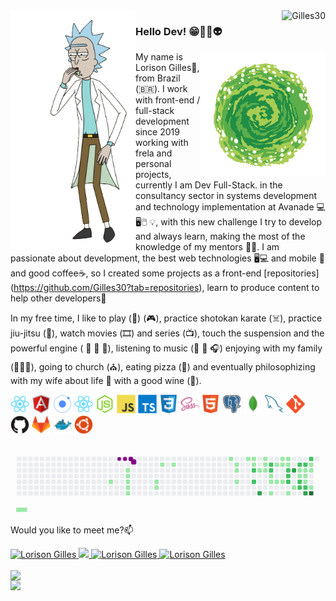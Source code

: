 
<img align='right' src = "https://komarev.com/ghpvc/?username=Gilles30" alt = "Gilles30" />

  
 <img align='left' src="https://raw.githubusercontent.com/Elyabe/Elyabe/master/images/rick-dancing.gif" width='200'>

### Hello Dev! 😁🖖🏻👽

<p>
<img align='right' src="https://raw.githubusercontent.com/Elyabe/elyabe/master/images/portal-3.gif" width='200'>


My name is Lorison Gilles🚀, from Brazil (🇧🇷). I work with front-end / full-stack development since 2019 working with frela and personal projects, currently I am Dev Full-Stack. in the consultancy sector in systems development and technology implementation at Avanade 💻🖥🖱 💡, with this new challenge I try to develop and always learn, making the most of the knowledge of my mentors 🏪🏬. I am passionate about development, the best web technologies 🖥️💻 and mobile 📱 and good coffee☕, so I created some projects as a front-end [repositories] (https://github.com/Gilles30?tab=repositories), learn to produce content to help other developers💬

In my free time, I like to play (👾) (🎮), practice shotokan karate (☠️), practice jiu-jitsu (👻), watch movies (🎞️) and series (📺), touch the suspension and the powerful engine ( 🚗 💨 🚓), listening to music (🎵 🎻 🎧) enjoying with my family (👨‍👩‍👦), going to church (⛪), eating pizza (🍕) and eventually philosophizing with my wife about life 🏡 with a good wine (🍷).
</p>
 
 
 
<p>
  <row>
    <img src="./img/react-original.svg" alt="react" width="30" height="30"/>
    <img src="./img/angularjs-original.svg" alt="angularjs" width="30" height="30"/>
    <img src="./img/ionic-original.svg" alt="ionic" width="30" height="30"/>
    <img src="./img/react-original.svg" alt="rectnative" width="30" height="30"/>
    <img src="./img/nodejs-original.svg" alt="nodejs" width="30" height="30"/>
    <img src="./img/javascript-original.svg" alt="javascript" width="30" height="30"/>
    <img src="./img/typescript-original.svg" alt="typescript" width="30" height="30"/>
    <img src="./img/css3-original.svg" alt="css3"  width="30" height="30"/>
    <img src="./img/sass-original.svg" alt="sass"  width="30" height="30"/>
    <img src="./img/html5-original.svg" alt="html5"  width="30" height="30"/>
    <img src="./img/postgresql-original.svg" alt="postgresql" width="30" height="30"/>
    <img src="./img/mongodb-original.svg" alt="mongodb" width="30" height="30"/>
    <img src="./img/mysql-original.svg" alt="mysql" width="30" height="30"/>
    <img src="./img/git-original.svg" alt="git" width="30" height="30"/>
    <img src="./img/github-original.svg" alt="github" width="30" height="30"/>
    <img src="./img/gitlab-original.svg" alt="gitlab" width="30" height="30"/>
    <img src="./img/docker-original.svg" alt="docker" width="30" height="30"/>
    <img src="./img/ubuntu-plain.svg" alt="ubuntu" width="30" height="30"/>
<!--     <p align="center">
      <img src="https://gidigi.com/cdn/love.gif" alt="code-love" whidt="100" height="100">
    </p> -->
  </row>
</p>

<svg viewBox="-16 -32 880 192" width="880" height="192" xmlns="http://www.w3.org/2000/svg"><style>@keyframes c0{6.99%{fill:var(--c1)}7.01%,to{fill:var(--ce)}}@keyframes c1{13.57%{fill:var(--c1)}13.59%,to{fill:var(--ce)}}@keyframes c2{9.87%{fill:var(--c1)}9.89%,to{fill:var(--ce)}}@keyframes c3{10.28%{fill:var(--c1)}10.3%,to{fill:var(--ce)}}@keyframes c4{10.69%{fill:var(--c1)}10.71%,to{fill:var(--ce)}}@keyframes c5{11.1%{fill:var(--c1)}11.12%,to{fill:var(--ce)}}@keyframes c6{11.51%{fill:var(--c1)}11.53%,to{fill:var(--ce)}}@keyframes c7{8.63%{fill:var(--c1)}8.65%,to{fill:var(--ce)}}@keyframes c8{17.69%{fill:var(--c1)}17.71%,to{fill:var(--ce)}}@keyframes c9{17.27%{fill:var(--c1)}17.29%,to{fill:var(--ce)}}@keyframes ca{19.33%{fill:var(--c1)}19.35%,to{fill:var(--ce)}}@keyframes cb{20.15%{fill:var(--c1)}20.17%,to{fill:var(--ce)}}@keyframes cc{27.97%{fill:var(--c1)}27.99%,to{fill:var(--ce)}}@keyframes cd{24.68%{fill:var(--c1)}24.7%,to{fill:var(--ce)}}@keyframes ce{25.09%{fill:var(--c1)}25.11%,to{fill:var(--ce)}}@keyframes cf{25.92%{fill:var(--c1)}25.94%,to{fill:var(--ce)}}@keyframes cg{29.21%{fill:var(--c1)}29.23%,to{fill:var(--ce)}}@keyframes ch{29.62%{fill:var(--c1)}29.64%,to{fill:var(--ce)}}@keyframes ci{30.03%{fill:var(--c1)}30.05%,to{fill:var(--ce)}}@keyframes cj{52.66%{fill:var(--c2)}52.68%,to{fill:var(--ce)}}@keyframes ck{53.49%{fill:var(--c2)}53.51%,to{fill:var(--ce)}}@keyframes cl{52.25%{fill:var(--c1)}52.27%,to{fill:var(--ce)}}@keyframes cm{71.18%{fill:var(--c3)}71.2%,to{fill:var(--ce)}}@keyframes cn{31.27%{fill:var(--c1)}31.29%,to{fill:var(--ce)}}@keyframes co{30.85%{fill:var(--c1)}30.87%,to{fill:var(--ce)}}@keyframes cp{51.84%{fill:var(--c1)}51.86%,to{fill:var(--ce)}}@keyframes cq{55.96%{fill:var(--c2)}55.98%,to{fill:var(--ce)}}@keyframes cr{55.55%{fill:var(--c2)}55.57%,to{fill:var(--ce)}}@keyframes cs{35.38%{fill:var(--c1)}35.4%,to{fill:var(--ce)}}@keyframes ct{35.79%{fill:var(--c1)}35.81%,to{fill:var(--ce)}}@keyframes cu{49.78%{fill:var(--c1)}49.8%,to{fill:var(--ce)}}@keyframes cv{34.15%{fill:var(--c1)}34.17%,to{fill:var(--ce)}}@keyframes cw{36.2%{fill:var(--c1)}36.22%,to{fill:var(--ce)}}@keyframes cx{32.5%{fill:var(--c1)}32.52%,to{fill:var(--ce)}}@keyframes cy{33.73%{fill:var(--c1)}33.75%,to{fill:var(--ce)}}@keyframes cz{36.62%{fill:var(--c1)}36.64%,to{fill:var(--ce)}}@keyframes c10{32.91%{fill:var(--c1)}32.93%,to{fill:var(--ce)}}@keyframes c11{33.32%{fill:var(--c1)}33.34%,to{fill:var(--ce)}}@keyframes c12{57.6%{fill:var(--c2)}57.62%,to{fill:var(--ce)}}@keyframes c13{58.01%{fill:var(--c2)}58.03%,to{fill:var(--ce)}}@keyframes c14{58.43%{fill:var(--c2)}58.45%,to{fill:var(--ce)}}@keyframes c15{48.55%{fill:var(--c1)}48.57%,to{fill:var(--ce)}}@keyframes c16{65.42%{fill:var(--c3)}65.44%,to{fill:var(--ce)}}@keyframes c17{37.85%{fill:var(--c1)}37.87%,to{fill:var(--ce)}}@keyframes c18{62.13%{fill:var(--c2)}62.15%,to{fill:var(--ce)}}@keyframes c19{42.79%{fill:var(--c1)}42.81%,to{fill:var(--ce)}}@keyframes c1a{39.08%{fill:var(--c1)}39.1%,to{fill:var(--ce)}}@keyframes c1b{59.25%{fill:var(--c2)}59.27%,to{fill:var(--ce)}}@keyframes c1c{59.66%{fill:var(--c2)}59.68%,to{fill:var(--ce)}}@keyframes c1d{61.72%{fill:var(--c2)}61.74%,to{fill:var(--ce)}}@keyframes c1e{39.91%{fill:var(--c1)}39.93%,to{fill:var(--ce)}}@keyframes c1f{39.5%{fill:var(--c1)}39.52%,to{fill:var(--ce)}}@keyframes c1g{44.02%{fill:var(--c1)}44.04%,to{fill:var(--ce)}}@keyframes c1h{60.07%{fill:var(--c2)}60.09%,to{fill:var(--ce)}}@keyframes c1i{67.89%{fill:var(--c3)}67.91%,to{fill:var(--ce)}}@keyframes c1j{63.36%{fill:var(--c2)}63.38%,to{fill:var(--ce)}}@keyframes c1k{40.73%{fill:var(--c1)}40.75%,to{fill:var(--ce)}}@keyframes c1l{40.32%{fill:var(--c1)}40.34%,to{fill:var(--ce)}}@keyframes c1m{44.85%{fill:var(--c1)}44.87%,to{fill:var(--ce)}}@keyframes c1n{75.71%{fill:var(--c4)}75.73%,to{fill:var(--ce)}}@keyframes u0{6.99%{transform:scale(0,1)}7.01%,8.63%{transform:scale(.02,1)}8.65%,9.87%{transform:scale(.05,1)}10.28%,9.89%{transform:scale(.07,1)}10.3%,10.69%{transform:scale(.09,1)}10.71%,11.1%{transform:scale(.12,1)}11.12%,11.51%{transform:scale(.14,1)}11.53%,13.57%{transform:scale(.16,1)}13.59%,17.27%{transform:scale(.19,1)}17.29%,17.69%{transform:scale(.21,1)}17.71%,19.33%{transform:scale(.23,1)}19.35%,20.15%{transform:scale(.26,1)}20.17%,24.68%{transform:scale(.28,1)}24.7%,25.09%{transform:scale(.3,1)}25.11%,25.92%{transform:scale(.33,1)}25.94%,27.97%{transform:scale(.35,1)}27.99%,29.21%{transform:scale(.37,1)}29.23%,29.62%{transform:scale(.4,1)}29.64%,30.03%{transform:scale(.42,1)}30.05%,30.85%{transform:scale(.44,1)}30.87%,31.27%{transform:scale(.47,1)}31.29%,32.5%{transform:scale(.49,1)}32.52%,32.91%{transform:scale(.51,1)}32.93%,33.32%{transform:scale(.53,1)}33.34%,33.73%{transform:scale(.56,1)}33.75%,34.15%{transform:scale(.58,1)}34.17%,35.38%{transform:scale(.6,1)}35.4%,35.79%{transform:scale(.63,1)}35.81%,36.2%{transform:scale(.65,1)}36.22%,36.62%{transform:scale(.67,1)}36.64%,37.85%{transform:scale(.7,1)}37.87%,39.08%{transform:scale(.72,1)}39.1%,39.5%{transform:scale(.74,1)}39.52%,39.91%{transform:scale(.77,1)}39.93%,40.32%{transform:scale(.79,1)}40.34%,40.73%{transform:scale(.81,1)}40.75%,42.79%{transform:scale(.84,1)}42.81%,44.02%{transform:scale(.86,1)}44.04%,44.85%{transform:scale(.88,1)}44.87%,48.55%{transform:scale(.91,1)}48.57%,49.78%{transform:scale(.93,1)}49.8%,51.84%{transform:scale(.95,1)}51.86%,52.25%{transform:scale(.98,1)}52.27%,to{transform:scale(1,1)}}@keyframes u1{52.66%{transform:scale(0,1)}52.68%,53.49%{transform:scale(.08,1)}53.51%,55.55%{transform:scale(.15,1)}55.57%,55.96%{transform:scale(.23,1)}55.98%,57.6%{transform:scale(.31,1)}57.62%,58.01%{transform:scale(.38,1)}58.03%,58.43%{transform:scale(.46,1)}58.45%,59.25%{transform:scale(.54,1)}59.27%,59.66%{transform:scale(.62,1)}59.68%,60.07%{transform:scale(.69,1)}60.09%,61.72%{transform:scale(.77,1)}61.74%,62.13%{transform:scale(.85,1)}62.15%,63.36%{transform:scale(.92,1)}63.38%,to{transform:scale(1,1)}}@keyframes u2{65.42%{transform:scale(0,1)}65.44%,67.89%{transform:scale(.33,1)}67.91%,71.18%{transform:scale(.67,1)}71.2%,to{transform:scale(1,1)}}@keyframes u3{75.71%{transform:scale(0,1)}75.73%,to{transform:scale(1,1)}}@keyframes s0{0%,99.59%{transform:translate(0,-16px)}.41%{transform:translate(0,0)}8.64%{transform:translate(320px,0)}9.05%{transform:translate(320px,16px)}9.47%{transform:translate(304px,16px)}11.52%{transform:translate(304px,96px)}11.93%{transform:translate(288px,96px)}12.76%{transform:translate(288px,64px)}13.58%{transform:translate(256px,64px)}13.99%{transform:translate(256px,80px)}17.28%{transform:translate(384px,80px)}17.7%{transform:translate(384px,64px)}18.11%{transform:translate(400px,64px)}19.34%{transform:translate(400px,16px)}24.69%{transform:translate(608px,16px)}25.93%{transform:translate(608px,64px)}26.34%{transform:translate(592px,64px)}27.98%{transform:translate(592px,0)}29.63%{transform:translate(656px,0)}30.04%{transform:translate(656px,16px)}30.86%{transform:translate(688px,16px)}31.28%{transform:translate(688px,0)}32.92%{transform:translate(752px,0)}33.33%,57.2%{transform:translate(752px,16px)}34.16%{transform:translate(720px,16px)}34.98%{transform:translate(720px,48px)}35.39%,51.03%{transform:translate(704px,48px)}35.8%,54.73%{transform:translate(704px,64px)}36.63%{transform:translate(736px,64px)}37.04%{transform:translate(736px,80px)}37.86%{transform:translate(768px,80px)}38.68%{transform:translate(768px,48px)}39.51%,43.62%{transform:translate(800px,48px)}39.92%,66.26%{transform:translate(800px,32px)}40.33%{transform:translate(816px,32px)}40.74%,63.79%{transform:translate(816px,16px)}41.15%{transform:translate(832px,16px)}41.56%{transform:translate(832px,32px)}42.8%{transform:translate(784px,32px)}43.21%{transform:translate(784px,48px)}44.03%{transform:translate(800px,64px)}44.44%{transform:translate(816px,64px)}44.86%,75.31%{transform:translate(816px,80px)}45.27%{transform:translate(832px,80px)}46.09%{transform:translate(832px,112px)}47.33%{transform:translate(784px,112px)}47.74%{transform:translate(784px,96px)}49.79%{transform:translate(704px,96px)}51.44%{transform:translate(688px,48px)}51.85%{transform:translate(688px,32px)}52.67%{transform:translate(656px,32px)}53.5%{transform:translate(656px,64px)}55.97%{transform:translate(704px,16px)}58.44%{transform:translate(752px,64px)}59.26%{transform:translate(784px,64px)}59.67%{transform:translate(784px,80px)}60.08%{transform:translate(800px,80px)}61.73%{transform:translate(800px,16px)}62.14%{transform:translate(784px,16px)}62.55%{transform:translate(784px,0)}63.37%{transform:translate(816px,0)}65.02%{transform:translate(768px,16px)}65.43%{transform:translate(768px,32px)}67.9%{transform:translate(800px,96px)}71.19%{transform:translate(672px,96px)}71.6%{transform:translate(672px,80px)}75.72%{transform:translate(816px,96px)}92.59%{transform:translate(160px,96px)}93.42%{transform:translate(160px,64px)}94.65%{transform:translate(112px,64px)}95.06%{transform:translate(112px,48px)}95.88%{transform:translate(80px,48px)}96.3%{transform:translate(80px,32px)}96.71%{transform:translate(64px,32px)}97.94%{transform:translate(64px,-16px)}}@keyframes s1{0%,99.59%{transform:translate(16px,-16px)}.41%{transform:translate(0,-16px)}.82%{transform:translate(0,0)}9.05%{transform:translate(320px,0)}9.47%{transform:translate(320px,16px)}9.88%{transform:translate(304px,16px)}11.93%{transform:translate(304px,96px)}12.35%{transform:translate(288px,96px)}13.17%{transform:translate(288px,64px)}13.99%{transform:translate(256px,64px)}14.4%{transform:translate(256px,80px)}17.7%{transform:translate(384px,80px)}18.11%{transform:translate(384px,64px)}18.52%{transform:translate(400px,64px)}19.75%{transform:translate(400px,16px)}25.1%{transform:translate(608px,16px)}26.34%{transform:translate(608px,64px)}26.75%{transform:translate(592px,64px)}28.4%{transform:translate(592px,0)}30.04%{transform:translate(656px,0)}30.45%{transform:translate(656px,16px)}31.28%{transform:translate(688px,16px)}31.69%{transform:translate(688px,0)}33.33%{transform:translate(752px,0)}33.74%,57.61%{transform:translate(752px,16px)}34.57%{transform:translate(720px,16px)}35.39%{transform:translate(720px,48px)}35.8%,51.44%{transform:translate(704px,48px)}36.21%,55.14%{transform:translate(704px,64px)}37.04%{transform:translate(736px,64px)}37.45%{transform:translate(736px,80px)}38.27%{transform:translate(768px,80px)}39.09%{transform:translate(768px,48px)}39.92%,44.03%{transform:translate(800px,48px)}40.33%,66.67%{transform:translate(800px,32px)}40.74%{transform:translate(816px,32px)}41.15%,64.2%{transform:translate(816px,16px)}41.56%{transform:translate(832px,16px)}41.98%{transform:translate(832px,32px)}43.21%{transform:translate(784px,32px)}43.62%{transform:translate(784px,48px)}44.44%{transform:translate(800px,64px)}44.86%{transform:translate(816px,64px)}45.27%,75.72%{transform:translate(816px,80px)}45.68%{transform:translate(832px,80px)}46.5%{transform:translate(832px,112px)}47.74%{transform:translate(784px,112px)}48.15%{transform:translate(784px,96px)}50.21%{transform:translate(704px,96px)}51.85%{transform:translate(688px,48px)}52.26%{transform:translate(688px,32px)}53.09%{transform:translate(656px,32px)}53.91%{transform:translate(656px,64px)}56.38%{transform:translate(704px,16px)}58.85%{transform:translate(752px,64px)}59.67%{transform:translate(784px,64px)}60.08%{transform:translate(784px,80px)}60.49%{transform:translate(800px,80px)}62.14%{transform:translate(800px,16px)}62.55%{transform:translate(784px,16px)}62.96%{transform:translate(784px,0)}63.79%{transform:translate(816px,0)}65.43%{transform:translate(768px,16px)}65.84%{transform:translate(768px,32px)}68.31%{transform:translate(800px,96px)}71.6%{transform:translate(672px,96px)}72.02%{transform:translate(672px,80px)}76.13%{transform:translate(816px,96px)}93%{transform:translate(160px,96px)}93.83%{transform:translate(160px,64px)}95.06%{transform:translate(112px,64px)}95.47%{transform:translate(112px,48px)}96.3%{transform:translate(80px,48px)}96.71%{transform:translate(80px,32px)}97.12%{transform:translate(64px,32px)}98.35%{transform:translate(64px,-16px)}}@keyframes s2{0%,99.59%{transform:translate(32px,-16px)}.82%{transform:translate(0,-16px)}1.23%{transform:translate(0,0)}9.47%{transform:translate(320px,0)}9.88%{transform:translate(320px,16px)}10.29%{transform:translate(304px,16px)}12.35%{transform:translate(304px,96px)}12.76%{transform:translate(288px,96px)}13.58%{transform:translate(288px,64px)}14.4%{transform:translate(256px,64px)}14.81%{transform:translate(256px,80px)}18.11%{transform:translate(384px,80px)}18.52%{transform:translate(384px,64px)}18.93%{transform:translate(400px,64px)}20.16%{transform:translate(400px,16px)}25.51%{transform:translate(608px,16px)}26.75%{transform:translate(608px,64px)}27.16%{transform:translate(592px,64px)}28.81%{transform:translate(592px,0)}30.45%{transform:translate(656px,0)}30.86%{transform:translate(656px,16px)}31.69%{transform:translate(688px,16px)}32.1%{transform:translate(688px,0)}33.74%{transform:translate(752px,0)}34.16%,58.02%{transform:translate(752px,16px)}34.98%{transform:translate(720px,16px)}35.8%{transform:translate(720px,48px)}36.21%,51.85%{transform:translate(704px,48px)}36.63%,55.56%{transform:translate(704px,64px)}37.45%{transform:translate(736px,64px)}37.86%{transform:translate(736px,80px)}38.68%{transform:translate(768px,80px)}39.51%{transform:translate(768px,48px)}40.33%,44.44%{transform:translate(800px,48px)}40.74%,67.08%{transform:translate(800px,32px)}41.15%{transform:translate(816px,32px)}41.56%,64.61%{transform:translate(816px,16px)}41.98%{transform:translate(832px,16px)}42.39%{transform:translate(832px,32px)}43.62%{transform:translate(784px,32px)}44.03%{transform:translate(784px,48px)}44.86%{transform:translate(800px,64px)}45.27%{transform:translate(816px,64px)}45.68%,76.13%{transform:translate(816px,80px)}46.09%{transform:translate(832px,80px)}46.91%{transform:translate(832px,112px)}48.15%{transform:translate(784px,112px)}48.56%{transform:translate(784px,96px)}50.62%{transform:translate(704px,96px)}52.26%{transform:translate(688px,48px)}52.67%{transform:translate(688px,32px)}53.5%{transform:translate(656px,32px)}54.32%{transform:translate(656px,64px)}56.79%{transform:translate(704px,16px)}59.26%{transform:translate(752px,64px)}60.08%{transform:translate(784px,64px)}60.49%{transform:translate(784px,80px)}60.91%{transform:translate(800px,80px)}62.55%{transform:translate(800px,16px)}62.96%{transform:translate(784px,16px)}63.37%{transform:translate(784px,0)}64.2%{transform:translate(816px,0)}65.84%{transform:translate(768px,16px)}66.26%{transform:translate(768px,32px)}68.72%{transform:translate(800px,96px)}72.02%{transform:translate(672px,96px)}72.43%{transform:translate(672px,80px)}76.54%{transform:translate(816px,96px)}93.42%{transform:translate(160px,96px)}94.24%{transform:translate(160px,64px)}95.47%{transform:translate(112px,64px)}95.88%{transform:translate(112px,48px)}96.71%{transform:translate(80px,48px)}97.12%{transform:translate(80px,32px)}97.53%{transform:translate(64px,32px)}98.77%{transform:translate(64px,-16px)}}@keyframes s3{0%,99.59%{transform:translate(48px,-16px)}1.23%{transform:translate(0,-16px)}1.65%{transform:translate(0,0)}9.88%{transform:translate(320px,0)}10.29%{transform:translate(320px,16px)}10.7%{transform:translate(304px,16px)}12.76%{transform:translate(304px,96px)}13.17%{transform:translate(288px,96px)}13.99%{transform:translate(288px,64px)}14.81%{transform:translate(256px,64px)}15.23%{transform:translate(256px,80px)}18.52%{transform:translate(384px,80px)}18.93%{transform:translate(384px,64px)}19.34%{transform:translate(400px,64px)}20.58%{transform:translate(400px,16px)}25.93%{transform:translate(608px,16px)}27.16%{transform:translate(608px,64px)}27.57%{transform:translate(592px,64px)}29.22%{transform:translate(592px,0)}30.86%{transform:translate(656px,0)}31.28%{transform:translate(656px,16px)}32.1%{transform:translate(688px,16px)}32.51%{transform:translate(688px,0)}34.16%{transform:translate(752px,0)}34.57%,58.44%{transform:translate(752px,16px)}35.39%{transform:translate(720px,16px)}36.21%{transform:translate(720px,48px)}36.63%,52.26%{transform:translate(704px,48px)}37.04%,55.97%{transform:translate(704px,64px)}37.86%{transform:translate(736px,64px)}38.27%{transform:translate(736px,80px)}39.09%{transform:translate(768px,80px)}39.92%{transform:translate(768px,48px)}40.74%,44.86%{transform:translate(800px,48px)}41.15%,67.49%{transform:translate(800px,32px)}41.56%{transform:translate(816px,32px)}41.98%,65.02%{transform:translate(816px,16px)}42.39%{transform:translate(832px,16px)}42.8%{transform:translate(832px,32px)}44.03%{transform:translate(784px,32px)}44.44%{transform:translate(784px,48px)}45.27%{transform:translate(800px,64px)}45.68%{transform:translate(816px,64px)}46.09%,76.54%{transform:translate(816px,80px)}46.5%{transform:translate(832px,80px)}47.33%{transform:translate(832px,112px)}48.56%{transform:translate(784px,112px)}48.97%{transform:translate(784px,96px)}51.03%{transform:translate(704px,96px)}52.67%{transform:translate(688px,48px)}53.09%{transform:translate(688px,32px)}53.91%{transform:translate(656px,32px)}54.73%{transform:translate(656px,64px)}57.2%{transform:translate(704px,16px)}59.67%{transform:translate(752px,64px)}60.49%{transform:translate(784px,64px)}60.91%{transform:translate(784px,80px)}61.32%{transform:translate(800px,80px)}62.96%{transform:translate(800px,16px)}63.37%{transform:translate(784px,16px)}63.79%{transform:translate(784px,0)}64.61%{transform:translate(816px,0)}66.26%{transform:translate(768px,16px)}66.67%{transform:translate(768px,32px)}69.14%{transform:translate(800px,96px)}72.43%{transform:translate(672px,96px)}72.84%{transform:translate(672px,80px)}76.95%{transform:translate(816px,96px)}93.83%{transform:translate(160px,96px)}94.65%{transform:translate(160px,64px)}95.88%{transform:translate(112px,64px)}96.3%{transform:translate(112px,48px)}97.12%{transform:translate(80px,48px)}97.53%{transform:translate(80px,32px)}97.94%{transform:translate(64px,32px)}99.18%{transform:translate(64px,-16px)}}:root{--cb:#1b1f230a;--cs:purple;--ce:#ebedf0;--c0:#ebedf0;--c1:#9be9a8;--c2:#40c463;--c3:#30a14e;--c4:#216e39}@media (prefers-color-scheme:dark){:root{--cb:#1b1f230a;--cs:purple;--ce:#161b22;--c1:#01311f;--c2:#034525;--c3:#0f6d31;--c4:#00c647}}.c{shape-rendering:geometricPrecision;rx:2;ry:2;fill:var(--ce);stroke-width:1px;stroke:var(--cb);animation:none 24300ms linear infinite}.c.c0{fill:var(--c1);animation-name:c0}.c.c1,.c.c2,.c.c3{fill:var(--c1);animation-name:c1}.c.c2,.c.c3{animation-name:c2}.c.c3{animation-name:c3}.c.c4,.c.c5,.c.c6{fill:var(--c1);animation-name:c4}.c.c5,.c.c6{animation-name:c5}.c.c6{animation-name:c6}.c.c7,.c.c8,.c.c9{fill:var(--c1);animation-name:c7}.c.c8,.c.c9{animation-name:c8}.c.c9{animation-name:c9}.c.ca,.c.cb,.c.cc{fill:var(--c1);animation-name:ca}.c.cb,.c.cc{animation-name:cb}.c.cc{animation-name:cc}.c.cd,.c.ce,.c.cf{fill:var(--c1);animation-name:cd}.c.ce,.c.cf{animation-name:ce}.c.cf{animation-name:cf}.c.cg,.c.ch,.c.ci{fill:var(--c1);animation-name:cg}.c.ch,.c.ci{animation-name:ch}.c.ci{animation-name:ci}.c.cj,.c.ck{fill:var(--c2);animation-name:cj}.c.ck{animation-name:ck}.c.cl{fill:var(--c1);animation-name:cl}.c.cm{fill:var(--c3);animation-name:cm}.c.cn,.c.co,.c.cp{fill:var(--c1);animation-name:cn}.c.co,.c.cp{animation-name:co}.c.cp{animation-name:cp}.c.cq,.c.cr{fill:var(--c2);animation-name:cq}.c.cr{animation-name:cr}.c.cs{fill:var(--c1);animation-name:cs}.c.ct,.c.cu,.c.cv{fill:var(--c1);animation-name:ct}.c.cu,.c.cv{animation-name:cu}.c.cv{animation-name:cv}.c.cw,.c.cx,.c.cy{fill:var(--c1);animation-name:cw}.c.cx,.c.cy{animation-name:cx}.c.cy{animation-name:cy}.c.c10,.c.c11,.c.cz{fill:var(--c1);animation-name:cz}.c.c10,.c.c11{animation-name:c10}.c.c11{animation-name:c11}.c.c12,.c.c13,.c.c14{fill:var(--c2);animation-name:c12}.c.c13,.c.c14{animation-name:c13}.c.c14{animation-name:c14}.c.c15{fill:var(--c1);animation-name:c15}.c.c16{fill:var(--c3);animation-name:c16}.c.c17{fill:var(--c1);animation-name:c17}.c.c18{fill:var(--c2);animation-name:c18}.c.c19,.c.c1a{fill:var(--c1);animation-name:c19}.c.c1a{animation-name:c1a}.c.c1b,.c.c1c,.c.c1d{fill:var(--c2);animation-name:c1b}.c.c1c,.c.c1d{animation-name:c1c}.c.c1d{animation-name:c1d}.c.c1e,.c.c1f,.c.c1g{fill:var(--c1);animation-name:c1e}.c.c1f,.c.c1g{animation-name:c1f}.c.c1g{animation-name:c1g}.c.c1h{fill:var(--c2);animation-name:c1h}.c.c1i{fill:var(--c3);animation-name:c1i}.c.c1j{fill:var(--c2);animation-name:c1j}.c.c1k,.c.c1l,.c.c1m{fill:var(--c1);animation-name:c1k}.c.c1l,.c.c1m{animation-name:c1l}.c.c1m{animation-name:c1m}.c.c1n{fill:var(--c4);animation-name:c1n}.s,.u{animation:none linear 24300ms infinite}.u,.u.u0{transform-origin:0 0}.u{transform:scale(0,1)}.u.u0{fill:var(--c1);animation-name:u0}.u.u1{fill:var(--c2);animation-name:u1;transform-origin:607.7px 0}.u.u2{fill:var(--c3);animation-name:u2;transform-origin:791.5px 0}.u.u3{fill:var(--c4);animation-name:u3;transform-origin:833.9px 0}.s{shape-rendering:geometricPrecision;fill:var(--cs)}.s.s0{transform:translate(0,-16px);animation-name:s0}.s.s1{transform:translate(16px,-16px);animation-name:s1}.s.s2{transform:translate(32px,-16px);animation-name:s2}.s.s3{transform:translate(48px,-16px);animation-name:s3}</style><rect class="c" x="2" y="2" width="12" height="12"/><rect class="c" x="2" y="18" width="12" height="12"/><rect class="c" x="2" y="34" width="12" height="12"/><rect class="c" x="2" y="50" width="12" height="12"/><rect class="c" x="2" y="66" width="12" height="12"/><rect class="c" x="2" y="82" width="12" height="12"/><rect class="c" x="2" y="98" width="12" height="12"/><rect class="c" x="18" y="2" width="12" height="12"/><rect class="c" x="18" y="18" width="12" height="12"/><rect class="c" x="18" y="34" width="12" height="12"/><rect class="c" x="18" y="50" width="12" height="12"/><rect class="c" x="18" y="66" width="12" height="12"/><rect class="c" x="18" y="82" width="12" height="12"/><rect class="c" x="18" y="98" width="12" height="12"/><rect class="c" x="34" y="2" width="12" height="12"/><rect class="c" x="34" y="18" width="12" height="12"/><rect class="c" x="34" y="34" width="12" height="12"/><rect class="c" x="34" y="50" width="12" height="12"/><rect class="c" x="34" y="66" width="12" height="12"/><rect class="c" x="34" y="82" width="12" height="12"/><rect class="c" x="34" y="98" width="12" height="12"/><rect class="c" x="50" y="2" width="12" height="12"/><rect class="c" x="50" y="18" width="12" height="12"/><rect class="c" x="50" y="34" width="12" height="12"/><rect class="c" x="50" y="50" width="12" height="12"/><rect class="c" x="50" y="66" width="12" height="12"/><rect class="c" x="50" y="82" width="12" height="12"/><rect class="c" x="50" y="98" width="12" height="12"/><rect class="c" x="66" y="2" width="12" height="12"/><rect class="c" x="66" y="18" width="12" height="12"/><rect class="c" x="66" y="34" width="12" height="12"/><rect class="c" x="66" y="50" width="12" height="12"/><rect class="c" x="66" y="66" width="12" height="12"/><rect class="c" x="66" y="82" width="12" height="12"/><rect class="c" x="66" y="98" width="12" height="12"/><rect class="c" x="82" y="2" width="12" height="12"/><rect class="c" x="82" y="18" width="12" height="12"/><rect class="c" x="82" y="34" width="12" height="12"/><rect class="c" x="82" y="50" width="12" height="12"/><rect class="c" x="82" y="66" width="12" height="12"/><rect class="c" x="82" y="82" width="12" height="12"/><rect class="c" x="82" y="98" width="12" height="12"/><rect class="c" x="98" y="2" width="12" height="12"/><rect class="c" x="98" y="18" width="12" height="12"/><rect class="c" x="98" y="34" width="12" height="12"/><rect class="c" x="98" y="50" width="12" height="12"/><rect class="c" x="98" y="66" width="12" height="12"/><rect class="c" x="98" y="82" width="12" height="12"/><rect class="c" x="98" y="98" width="12" height="12"/><rect class="c" x="114" y="2" width="12" height="12"/><rect class="c" x="114" y="18" width="12" height="12"/><rect class="c" x="114" y="34" width="12" height="12"/><rect class="c" x="114" y="50" width="12" height="12"/><rect class="c" x="114" y="66" width="12" height="12"/><rect class="c" x="114" y="82" width="12" height="12"/><rect class="c" x="114" y="98" width="12" height="12"/><rect class="c" x="130" y="2" width="12" height="12"/><rect class="c" x="130" y="18" width="12" height="12"/><rect class="c" x="130" y="34" width="12" height="12"/><rect class="c" x="130" y="50" width="12" height="12"/><rect class="c" x="130" y="66" width="12" height="12"/><rect class="c" x="130" y="82" width="12" height="12"/><rect class="c" x="130" y="98" width="12" height="12"/><rect class="c" x="146" y="2" width="12" height="12"/><rect class="c" x="146" y="18" width="12" height="12"/><rect class="c" x="146" y="34" width="12" height="12"/><rect class="c" x="146" y="50" width="12" height="12"/><rect class="c" x="146" y="66" width="12" height="12"/><rect class="c" x="146" y="82" width="12" height="12"/><rect class="c" x="146" y="98" width="12" height="12"/><rect class="c" x="162" y="2" width="12" height="12"/><rect class="c" x="162" y="18" width="12" height="12"/><rect class="c" x="162" y="34" width="12" height="12"/><rect class="c" x="162" y="50" width="12" height="12"/><rect class="c" x="162" y="66" width="12" height="12"/><rect class="c" x="162" y="82" width="12" height="12"/><rect class="c" x="162" y="98" width="12" height="12"/><rect class="c" x="178" y="2" width="12" height="12"/><rect class="c" x="178" y="18" width="12" height="12"/><rect class="c" x="178" y="34" width="12" height="12"/><rect class="c" x="178" y="50" width="12" height="12"/><rect class="c" x="178" y="66" width="12" height="12"/><rect class="c" x="178" y="82" width="12" height="12"/><rect class="c" x="178" y="98" width="12" height="12"/><rect class="c" x="194" y="2" width="12" height="12"/><rect class="c" x="194" y="18" width="12" height="12"/><rect class="c" x="194" y="34" width="12" height="12"/><rect class="c" x="194" y="50" width="12" height="12"/><rect class="c" x="194" y="66" width="12" height="12"/><rect class="c" x="194" y="82" width="12" height="12"/><rect class="c" x="194" y="98" width="12" height="12"/><rect class="c" x="210" y="2" width="12" height="12"/><rect class="c" x="210" y="18" width="12" height="12"/><rect class="c" x="210" y="34" width="12" height="12"/><rect class="c" x="210" y="50" width="12" height="12"/><rect class="c" x="210" y="66" width="12" height="12"/><rect class="c" x="210" y="82" width="12" height="12"/><rect class="c" x="210" y="98" width="12" height="12"/><rect class="c" x="226" y="2" width="12" height="12"/><rect class="c" x="226" y="18" width="12" height="12"/><rect class="c" x="226" y="34" width="12" height="12"/><rect class="c" x="226" y="50" width="12" height="12"/><rect class="c" x="226" y="66" width="12" height="12"/><rect class="c" x="226" y="82" width="12" height="12"/><rect class="c" x="226" y="98" width="12" height="12"/><rect class="c" x="242" y="2" width="12" height="12"/><rect class="c" x="242" y="18" width="12" height="12"/><rect class="c" x="242" y="34" width="12" height="12"/><rect class="c" x="242" y="50" width="12" height="12"/><rect class="c" x="242" y="66" width="12" height="12"/><rect class="c" x="242" y="82" width="12" height="12"/><rect class="c" x="242" y="98" width="12" height="12"/><rect class="c c0" x="258" y="2" width="12" height="12"/><rect class="c" x="258" y="18" width="12" height="12"/><rect class="c" x="258" y="34" width="12" height="12"/><rect class="c" x="258" y="50" width="12" height="12"/><rect class="c c1" x="258" y="66" width="12" height="12"/><rect class="c" x="258" y="82" width="12" height="12"/><rect class="c" x="258" y="98" width="12" height="12"/><rect class="c" x="274" y="2" width="12" height="12"/><rect class="c" x="274" y="18" width="12" height="12"/><rect class="c" x="274" y="34" width="12" height="12"/><rect class="c" x="274" y="50" width="12" height="12"/><rect class="c" x="274" y="66" width="12" height="12"/><rect class="c" x="274" y="82" width="12" height="12"/><rect class="c" x="274" y="98" width="12" height="12"/><rect class="c" x="290" y="2" width="12" height="12"/><rect class="c" x="290" y="18" width="12" height="12"/><rect class="c" x="290" y="34" width="12" height="12"/><rect class="c" x="290" y="50" width="12" height="12"/><rect class="c" x="290" y="66" width="12" height="12"/><rect class="c" x="290" y="82" width="12" height="12"/><rect class="c" x="290" y="98" width="12" height="12"/><rect class="c" x="306" y="2" width="12" height="12"/><rect class="c" x="306" y="18" width="12" height="12"/><rect class="c c2" x="306" y="34" width="12" height="12"/><rect class="c c3" x="306" y="50" width="12" height="12"/><rect class="c c4" x="306" y="66" width="12" height="12"/><rect class="c c5" x="306" y="82" width="12" height="12"/><rect class="c c6" x="306" y="98" width="12" height="12"/><rect class="c c7" x="322" y="2" width="12" height="12"/><rect class="c" x="322" y="18" width="12" height="12"/><rect class="c" x="322" y="34" width="12" height="12"/><rect class="c" x="322" y="50" width="12" height="12"/><rect class="c" x="322" y="66" width="12" height="12"/><rect class="c" x="322" y="82" width="12" height="12"/><rect class="c" x="322" y="98" width="12" height="12"/><rect class="c" x="338" y="2" width="12" height="12"/><rect class="c" x="338" y="18" width="12" height="12"/><rect class="c" x="338" y="34" width="12" height="12"/><rect class="c" x="338" y="50" width="12" height="12"/><rect class="c" x="338" y="66" width="12" height="12"/><rect class="c" x="338" y="82" width="12" height="12"/><rect class="c" x="338" y="98" width="12" height="12"/><rect class="c" x="354" y="2" width="12" height="12"/><rect class="c" x="354" y="18" width="12" height="12"/><rect class="c" x="354" y="34" width="12" height="12"/><rect class="c" x="354" y="50" width="12" height="12"/><rect class="c" x="354" y="66" width="12" height="12"/><rect class="c" x="354" y="82" width="12" height="12"/><rect class="c" x="354" y="98" width="12" height="12"/><rect class="c" x="370" y="2" width="12" height="12"/><rect class="c" x="370" y="18" width="12" height="12"/><rect class="c" x="370" y="34" width="12" height="12"/><rect class="c" x="370" y="50" width="12" height="12"/><rect class="c" x="370" y="66" width="12" height="12"/><rect class="c" x="370" y="82" width="12" height="12"/><rect class="c" x="370" y="98" width="12" height="12"/><rect class="c" x="386" y="2" width="12" height="12"/><rect class="c" x="386" y="18" width="12" height="12"/><rect class="c" x="386" y="34" width="12" height="12"/><rect class="c" x="386" y="50" width="12" height="12"/><rect class="c c8" x="386" y="66" width="12" height="12"/><rect class="c c9" x="386" y="82" width="12" height="12"/><rect class="c" x="386" y="98" width="12" height="12"/><rect class="c" x="402" y="2" width="12" height="12"/><rect class="c ca" x="402" y="18" width="12" height="12"/><rect class="c" x="402" y="34" width="12" height="12"/><rect class="c" x="402" y="50" width="12" height="12"/><rect class="c" x="402" y="66" width="12" height="12"/><rect class="c" x="402" y="82" width="12" height="12"/><rect class="c" x="402" y="98" width="12" height="12"/><rect class="c" x="418" y="2" width="12" height="12"/><rect class="c" x="418" y="18" width="12" height="12"/><rect class="c" x="418" y="34" width="12" height="12"/><rect class="c" x="418" y="50" width="12" height="12"/><rect class="c" x="418" y="66" width="12" height="12"/><rect class="c" x="418" y="82" width="12" height="12"/><rect class="c" x="418" y="98" width="12" height="12"/><rect class="c" x="434" y="2" width="12" height="12"/><rect class="c cb" x="434" y="18" width="12" height="12"/><rect class="c" x="434" y="34" width="12" height="12"/><rect class="c" x="434" y="50" width="12" height="12"/><rect class="c" x="434" y="66" width="12" height="12"/><rect class="c" x="434" y="82" width="12" height="12"/><rect class="c" x="434" y="98" width="12" height="12"/><rect class="c" x="450" y="2" width="12" height="12"/><rect class="c" x="450" y="18" width="12" height="12"/><rect class="c" x="450" y="34" width="12" height="12"/><rect class="c" x="450" y="50" width="12" height="12"/><rect class="c" x="450" y="66" width="12" height="12"/><rect class="c" x="450" y="82" width="12" height="12"/><rect class="c" x="450" y="98" width="12" height="12"/><rect class="c" x="466" y="2" width="12" height="12"/><rect class="c" x="466" y="18" width="12" height="12"/><rect class="c" x="466" y="34" width="12" height="12"/><rect class="c" x="466" y="50" width="12" height="12"/><rect class="c" x="466" y="66" width="12" height="12"/><rect class="c" x="466" y="82" width="12" height="12"/><rect class="c" x="466" y="98" width="12" height="12"/><rect class="c" x="482" y="2" width="12" height="12"/><rect class="c" x="482" y="18" width="12" height="12"/><rect class="c" x="482" y="34" width="12" height="12"/><rect class="c" x="482" y="50" width="12" height="12"/><rect class="c" x="482" y="66" width="12" height="12"/><rect class="c" x="482" y="82" width="12" height="12"/><rect class="c" x="482" y="98" width="12" height="12"/><rect class="c" x="498" y="2" width="12" height="12"/><rect class="c" x="498" y="18" width="12" height="12"/><rect class="c" x="498" y="34" width="12" height="12"/><rect class="c" x="498" y="50" width="12" height="12"/><rect class="c" x="498" y="66" width="12" height="12"/><rect class="c" x="498" y="82" width="12" height="12"/><rect class="c" x="498" y="98" width="12" height="12"/><rect class="c" x="514" y="2" width="12" height="12"/><rect class="c" x="514" y="18" width="12" height="12"/><rect class="c" x="514" y="34" width="12" height="12"/><rect class="c" x="514" y="50" width="12" height="12"/><rect class="c" x="514" y="66" width="12" height="12"/><rect class="c" x="514" y="82" width="12" height="12"/><rect class="c" x="514" y="98" width="12" height="12"/><rect class="c" x="530" y="2" width="12" height="12"/><rect class="c" x="530" y="18" width="12" height="12"/><rect class="c" x="530" y="34" width="12" height="12"/><rect class="c" x="530" y="50" width="12" height="12"/><rect class="c" x="530" y="66" width="12" height="12"/><rect class="c" x="530" y="82" width="12" height="12"/><rect class="c" x="530" y="98" width="12" height="12"/><rect class="c" x="546" y="2" width="12" height="12"/><rect class="c" x="546" y="18" width="12" height="12"/><rect class="c" x="546" y="34" width="12" height="12"/><rect class="c" x="546" y="50" width="12" height="12"/><rect class="c" x="546" y="66" width="12" height="12"/><rect class="c" x="546" y="82" width="12" height="12"/><rect class="c" x="546" y="98" width="12" height="12"/><rect class="c" x="562" y="2" width="12" height="12"/><rect class="c" x="562" y="18" width="12" height="12"/><rect class="c" x="562" y="34" width="12" height="12"/><rect class="c" x="562" y="50" width="12" height="12"/><rect class="c" x="562" y="66" width="12" height="12"/><rect class="c" x="562" y="82" width="12" height="12"/><rect class="c" x="562" y="98" width="12" height="12"/><rect class="c" x="578" y="2" width="12" height="12"/><rect class="c" x="578" y="18" width="12" height="12"/><rect class="c" x="578" y="34" width="12" height="12"/><rect class="c" x="578" y="50" width="12" height="12"/><rect class="c" x="578" y="66" width="12" height="12"/><rect class="c" x="578" y="82" width="12" height="12"/><rect class="c" x="578" y="98" width="12" height="12"/><rect class="c cc" x="594" y="2" width="12" height="12"/><rect class="c" x="594" y="18" width="12" height="12"/><rect class="c" x="594" y="34" width="12" height="12"/><rect class="c" x="594" y="50" width="12" height="12"/><rect class="c" x="594" y="66" width="12" height="12"/><rect class="c" x="594" y="82" width="12" height="12"/><rect class="c" x="594" y="98" width="12" height="12"/><rect class="c" x="610" y="2" width="12" height="12"/><rect class="c cd" x="610" y="18" width="12" height="12"/><rect class="c ce" x="610" y="34" width="12" height="12"/><rect class="c" x="610" y="50" width="12" height="12"/><rect class="c cf" x="610" y="66" width="12" height="12"/><rect class="c" x="610" y="82" width="12" height="12"/><rect class="c" x="610" y="98" width="12" height="12"/><rect class="c" x="626" y="2" width="12" height="12"/><rect class="c" x="626" y="18" width="12" height="12"/><rect class="c" x="626" y="34" width="12" height="12"/><rect class="c" x="626" y="50" width="12" height="12"/><rect class="c" x="626" y="66" width="12" height="12"/><rect class="c" x="626" y="82" width="12" height="12"/><rect class="c" x="626" y="98" width="12" height="12"/><rect class="c cg" x="642" y="2" width="12" height="12"/><rect class="c" x="642" y="18" width="12" height="12"/><rect class="c" x="642" y="34" width="12" height="12"/><rect class="c" x="642" y="50" width="12" height="12"/><rect class="c" x="642" y="66" width="12" height="12"/><rect class="c" x="642" y="82" width="12" height="12"/><rect class="c" x="642" y="98" width="12" height="12"/><rect class="c ch" x="658" y="2" width="12" height="12"/><rect class="c ci" x="658" y="18" width="12" height="12"/><rect class="c cj" x="658" y="34" width="12" height="12"/><rect class="c" x="658" y="50" width="12" height="12"/><rect class="c ck" x="658" y="66" width="12" height="12"/><rect class="c" x="658" y="82" width="12" height="12"/><rect class="c" x="658" y="98" width="12" height="12"/><rect class="c" x="674" y="2" width="12" height="12"/><rect class="c" x="674" y="18" width="12" height="12"/><rect class="c cl" x="674" y="34" width="12" height="12"/><rect class="c" x="674" y="50" width="12" height="12"/><rect class="c" x="674" y="66" width="12" height="12"/><rect class="c" x="674" y="82" width="12" height="12"/><rect class="c cm" x="674" y="98" width="12" height="12"/><rect class="c cn" x="690" y="2" width="12" height="12"/><rect class="c co" x="690" y="18" width="12" height="12"/><rect class="c cp" x="690" y="34" width="12" height="12"/><rect class="c" x="690" y="50" width="12" height="12"/><rect class="c" x="690" y="66" width="12" height="12"/><rect class="c" x="690" y="82" width="12" height="12"/><rect class="c" x="690" y="98" width="12" height="12"/><rect class="c" x="706" y="2" width="12" height="12"/><rect class="c cq" x="706" y="18" width="12" height="12"/><rect class="c cr" x="706" y="34" width="12" height="12"/><rect class="c cs" x="706" y="50" width="12" height="12"/><rect class="c ct" x="706" y="66" width="12" height="12"/><rect class="c" x="706" y="82" width="12" height="12"/><rect class="c cu" x="706" y="98" width="12" height="12"/><rect class="c" x="722" y="2" width="12" height="12"/><rect class="c cv" x="722" y="18" width="12" height="12"/><rect class="c" x="722" y="34" width="12" height="12"/><rect class="c" x="722" y="50" width="12" height="12"/><rect class="c cw" x="722" y="66" width="12" height="12"/><rect class="c" x="722" y="82" width="12" height="12"/><rect class="c" x="722" y="98" width="12" height="12"/><rect class="c cx" x="738" y="2" width="12" height="12"/><rect class="c cy" x="738" y="18" width="12" height="12"/><rect class="c" x="738" y="34" width="12" height="12"/><rect class="c" x="738" y="50" width="12" height="12"/><rect class="c cz" x="738" y="66" width="12" height="12"/><rect class="c" x="738" y="82" width="12" height="12"/><rect class="c" x="738" y="98" width="12" height="12"/><rect class="c c10" x="754" y="2" width="12" height="12"/><rect class="c c11" x="754" y="18" width="12" height="12"/><rect class="c c12" x="754" y="34" width="12" height="12"/><rect class="c c13" x="754" y="50" width="12" height="12"/><rect class="c c14" x="754" y="66" width="12" height="12"/><rect class="c" x="754" y="82" width="12" height="12"/><rect class="c c15" x="754" y="98" width="12" height="12"/><rect class="c" x="770" y="2" width="12" height="12"/><rect class="c" x="770" y="18" width="12" height="12"/><rect class="c c16" x="770" y="34" width="12" height="12"/><rect class="c" x="770" y="50" width="12" height="12"/><rect class="c" x="770" y="66" width="12" height="12"/><rect class="c c17" x="770" y="82" width="12" height="12"/><rect class="c" x="770" y="98" width="12" height="12"/><rect class="c" x="786" y="2" width="12" height="12"/><rect class="c c18" x="786" y="18" width="12" height="12"/><rect class="c c19" x="786" y="34" width="12" height="12"/><rect class="c c1a" x="786" y="50" width="12" height="12"/><rect class="c c1b" x="786" y="66" width="12" height="12"/><rect class="c c1c" x="786" y="82" width="12" height="12"/><rect class="c" x="786" y="98" width="12" height="12"/><rect class="c" x="802" y="2" width="12" height="12"/><rect class="c c1d" x="802" y="18" width="12" height="12"/><rect class="c c1e" x="802" y="34" width="12" height="12"/><rect class="c c1f" x="802" y="50" width="12" height="12"/><rect class="c c1g" x="802" y="66" width="12" height="12"/><rect class="c c1h" x="802" y="82" width="12" height="12"/><rect class="c c1i" x="802" y="98" width="12" height="12"/><rect class="c c1j" x="818" y="2" width="12" height="12"/><rect class="c c1k" x="818" y="18" width="12" height="12"/><rect class="c c1l" x="818" y="34" width="12" height="12"/><rect class="c" x="818" y="50" width="12" height="12"/><rect class="c" x="818" y="66" width="12" height="12"/><rect class="c c1m" x="818" y="82" width="12" height="12"/><rect class="c c1n" x="818" y="98" width="12" height="12"/><rect class="c" x="834" y="2" width="12" height="12"/><rect class="u u0" height="12" width="608.3" x="0.0" y="144"/><rect class="u u1" height="12" width="184.3" x="607.7" y="144"/><rect class="u u2" height="12" width="43.0" x="791.5" y="144"/><rect class="u u3" height="12" width="14.7" x="833.9" y="144"/><rect class="s s0" x="0.8" y="0.8" width="14.4" height="14.4" rx="4.5" ry="4.5"/><rect class="s s1" x="1.8" y="1.8" width="12.3" height="12.3" rx="4.1" ry="4.1"/><rect class="s s2" x="2.6" y="2.6" width="10.8" height="10.8" rx="3.6" ry="3.6"/><rect class="s s3" x="3.0" y="3.0" width="9.9" height="9.9" rx="3.3" ry="3.3"/></svg>

Would you like to meet me?📫

<a href="https://www.linkedin.com/in/lorison-gilles/">
  <img alt="Lorison Gilles" src="https://img.shields.io/badge/-LorisonGilles-8257E5?style=flat&logo=Linkedin&logoColor=white" />
</a>

<a aria-label="Completed" href="https://app.rocketseat.com.br/me/lorison-gilles-02226">
  <img src="https://img.shields.io/badge/Profile%20RocketSeat-GoStack%2013.0-8257E5?logo=data:image/png;base64,iVBORw0KGgoAAAANSUhEUgAAABAAAAAQCAMAAAAoLQ9TAAAALVBMVEVHcExxWsF0XMJzXMJxWcFsUsD///9jRrzY0u6Xh9Gsn9n39fyMecy0qd2bjNJWBT0WAAAABHRSTlMA2Do606wF2QAAAGlJREFUGJVdj1cWwCAIBLEsRU3uf9xobDH8+GZwUYi8i6ucJwrxKE+7D0G9Q4vlYqtmCSjndr4CgCgzlyFgfKfKCVO0LrPKjmiqMxGXkJwNnXskqWG+1oSM+BSwD8f29YLNjvx/OQrn+g99oQSoNmt3PgAAAABJRU5ErkJggg=="></img>
</a>

<a href="Https://api.whatsapp.com/send?phone=55+11+959409168&text=Hello!">
    <img alt="Lorison Gilles" src="https://img.shields.io/badge/-Whatsapp-4CA143?style=flat-square&labelColor=4CA143&logo=whatsapp&logoColor=white&link" />
</a>

<a href="mailto: lorison.gilles @ gmail. com">
  <img alt="Lorison Gilles" src="https://img.shields.io/badge/-lorison.gilles@gmail.com-c14438?style=flat-square&logo=Gmail&logoColor=white&link=mailto:lorison.gilles@gmail.com" />
</a>

<br>
<br>

<div id="minhaDiv">
  
  <a>
    <img width = "450px" align = "left" src = "https://github-readme-stats.vercel.app/api/?username=gilles30&theme=material-palenight&show_icons=true&include_all_commits=true&count_private=issues" />
  </a> 
  
  <a>
    <img width = "340px" align = "left" src = "https://github-readme-stats.vercel.app/api/top-langs/?username=gilles30&layout=compact&theme=material-palenight" />
  </a>
</div> 


